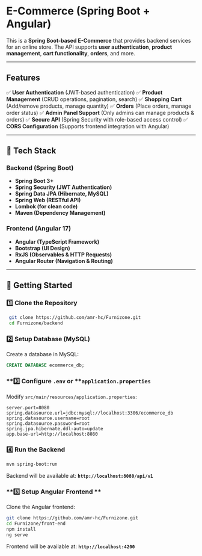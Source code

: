 # E-Commerce (Spring Boot + Angular)

This is a **Spring Boot-based E-Commerce** that provides backend services for an online store. The API supports **user authentication**, **product management**, **cart functionality**, **orders**, and more.

---

## Features

✅ **User Authentication** (JWT-based authentication)
✅ **Product Management** (CRUD operations, pagination, search)
✅ **Shopping Cart** (Add/remove products, manage quantity)
✅ **Orders** (Place orders, manage order status)
✅ **Admin Panel Support** (Only admins can manage products & orders)
✅ **Secure API** (Spring Security with role-based access control)
✅ **CORS Configuration** (Supports frontend integration with Angular)

---

## 📌 Tech Stack

### **Backend** (Spring Boot)

- **Spring Boot 3+**
- **Spring Security (JWT Authentication)**
- **Spring Data JPA (Hibernate, MySQL)**
- **Spring Web (RESTful API)**
- **Lombok (for clean code)**
- **Maven (Dependency Management)**

### **Frontend** (Angular 17)

- **Angular (TypeScript Framework)**
- **Bootstrap (UI Design)**
- **RxJS (Observables & HTTP Requests)**
- **Angular Router (Navigation & Routing)**

---

## 🚀 Getting Started

### **1️⃣ Clone the Repository**

```bash
 git clone https://github.com/amr-hc/Furnizone.git
 cd Furnizone/backend
```

### **2️⃣ Setup Database (MySQL)**

Create a database in MySQL:

```sql
CREATE DATABASE ecommerce_db;
```

### \*\*3️⃣ Configure ****`.env`**** or \*\***`application.properties`**

Modify `src/main/resources/application.properties`:

```properties
server.port=8080
spring.datasource.url=jdbc:mysql://localhost:3306/ecommerce_db
spring.datasource.username=root
spring.datasource.password=root
spring.jpa.hibernate.ddl-auto=update
app.base-url=http://localhost:8080
```

### **4️⃣ Run the Backend**

```bash
mvn spring-boot:run
```

Backend will be available at: **`http://localhost:8080/api/v1`**

### \*\*5️⃣ Setup Angular Frontend \*\*

Clone the Angular frontend:

```bash
git clone https://github.com/amr-hc/Furnizone.git
cd Furnizone/front-end
npm install
ng serve
```

Frontend will be available at: **`http://localhost:4200`**

